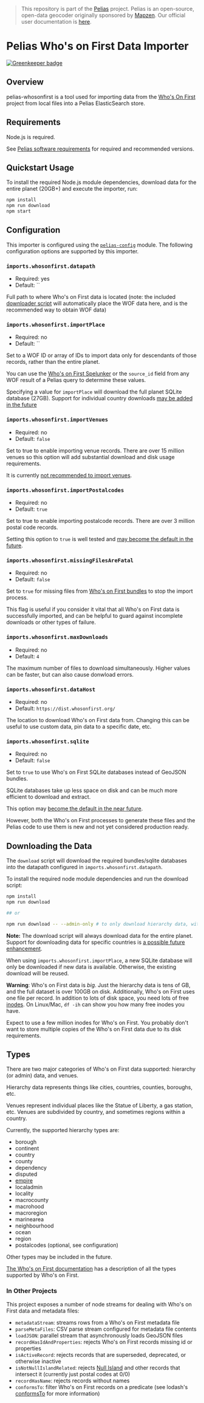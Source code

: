 >This repository is part of the [Pelias](https://github.com/pelias/pelias)
>project. Pelias is an open-source, open-data geocoder originally sponsored by
>[Mapzen](https://www.mapzen.com/). Our official user documentation is
>[here](https://github.com/pelias/documentation).

# Pelias Who's on First Data Importer

[![Greenkeeper badge](https://badges.greenkeeper.io/pelias/whosonfirst.svg)](https://greenkeeper.io/)

## Overview

pelias-whosonfirst is a tool used for importing data from the [Who's On First](https://whosonfirst.org/) project from local files into a Pelias ElasticSearch store.

## Requirements

Node.js is required.

See [Pelias software requirements](https://github.com/pelias/documentation/blob/master/requirements.md) for required and recommended versions.

## Quickstart Usage

To install the required Node.js module dependencies, download data for the entire planet (20GB+) and execute the importer, run:

```bash
npm install
npm run download
npm start
```

## Configuration

This importer is configured using the [`pelias-config`](https://github.com/pelias/config) module.
The following configuration options are supported by this importer.

### `imports.whosonfirst.datapath`

* Required: yes
* Default: ``

Full path to where Who's on First data is located (note: the included [downloader script](#downloading-the-data) will automatically place the WOF data here, and is the recommended way to obtain WOF data)

### `imports.whosonfirst.importPlace`

* Required: no
* Default: ``

Set to a WOF ID or array of IDs to import data only for descendants of those records, rather than the entire planet.

You can use the [Who's on First Spelunker](https://spelunker.whosonfirst.org) or the `source_id` field from any WOF result of a Pelias query to determine these values.

Specifying a value for `importPlace` will download the full planet SQLite database (27GB). Support for individual country downloads [may be added in the future](https://github.com/pelias/whosonfirst/issues/459)

### `imports.whosonfirst.importVenues`

* Required: no
* Default: `false`

Set to true to enable importing venue records. There are over 15 million venues so this option will add substantial download and disk usage requirements.

It is currently [not recommended to import venues](https://github.com/pelias/whosonfirst/issues/94).


### `imports.whosonfirst.importPostalcodes`

* Required: no
* Default: `true`

Set to true to enable importing postalcode records. There are over 3 million postal code records.

Setting this option to `true` is well tested and [may become the default in the future](https://github.com/pelias/config/issues/61).

### `imports.whosonfirst.missingFilesAreFatal`

* Required: no
* Default: `false`

Set to `true` for missing files from [Who's on First bundles](https://dist.whosonfirst.org/bundles/) to stop the import process.

This flag is useful if you consider it vital that all Who's on First data is successfully imported, and can be helpful to guard against incomplete downloads or other types of failure.

### `imports.whosonfirst.maxDownloads`

* Required: no
* Default: `4`

The maximum number of files to download simultaneously. Higher values can be faster, but can also cause donwload errors.

### `imports.whosonfirst.dataHost`

* Required: no
* Default: `https://dist.whosonfirst.org/`

The location to download Who's on First data from. Changing this can be useful to use custom data, pin data to a specific date, etc.

### `imports.whosonfirst.sqlite`

* Required: no
* Default: `false`

Set to `true` to use Who's on First SQLite databases instead of GeoJSON bundles.

SQLite databases take up less space on disk and can be much more efficient to
download and extract.

This option may [become the default in the near future](https://github.com/pelias/whosonfirst/issues/460).

However, both the Who's on First processes to generate
these files and the Pelias code to use them is new and not yet considered
production ready.

## Downloading the Data

The `download` script will download the required bundles/sqlite databases into the datapath configured in `imports.whosonfirst.datapath`.

To install the required node module dependencies and run the download script:

```bash
npm install
npm run download

## or

npm run download -- --admin-only # to only download hierarchy data, without venues or postalcodes
```

**Note:** The download script will always download data for the entire planet. Support for downloading data for specific countries is [a possible future enhancement](https://github.com/pelias/whosonfirst/issues/459).

When using `imports.whosonfirst.importPlace`, a new SQLite database will only be downloaded if new data is available. Otherwise, the existing download will be reused.

**Warning**: Who's on First data is _big_. Just the hierarchy data is tens of GB, and the full dataset is over 100GB on disk.
Additionally, Who's on First uses one file per record. In addition to lots of disk space,
you need lots of free [inodes](https://en.wikipedia.org/wiki/Inode). On
Linux/Mac,  `df -ih` can show you how many free inodes you have.

Expect to use a few million inodes for Who's on First. You probably don't want to store multiple copies of the Who's on First data due to its disk requirements.

## Types

There are two major categories of Who's on First data supported: hierarchy (or admin) data, and venues.

Hierarchy data represents things like cities, countries, counties, boroughs, etc.

Venues represent individual places like the Statue of Liberty, a gas station, etc. Venues are subdivided by country, and sometimes regions within a country.

Currently, the supported hierarchy types are:

- borough
- continent
- country
- county
- dependency
- disputed
- [empire](https://www.youtube.com/watch?v=-bzWSJG93P8)
- localadmin
- locality
- macrocounty
- macrohood
- macroregion
- marinearea
- neighbourhood
- ocean
- region
- postalcodes (optional, see configuration)

Other types may be included in the future.

[The Who's on First documentation](https://github.com/whosonfirst/whosonfirst-placetypes) has a description of all the types supported by Who's on First.


### In Other Projects

This project exposes a number of node streams for dealing with Who's on First data and metadata files:

- `metadataStream`: streams rows from a Who's on First metadata file
- `parseMetaFiles`: CSV parse stream configured for metadata file contents
- `loadJSON`: parallel stream that asynchronously loads GeoJSON files
- `recordHasIdAndProperties`: rejects Who's on First records missing id or properties
- `isActiveRecord`: rejects records that are superseded, deprecated, or otherwise inactive
- `isNotNullIslandRelated`: rejects [Null Island](https://spelunker.whosonfirst.org/id/1) and other records that intersect it (currently just postal codes at 0/0)
- `recordHasName`: rejects records without names
- `conformsTo`: filter Who's on First records on a predicate (see lodash's [conformsTo](https://lodash.com/docs/4.17.4#conformsTo) for more information)
